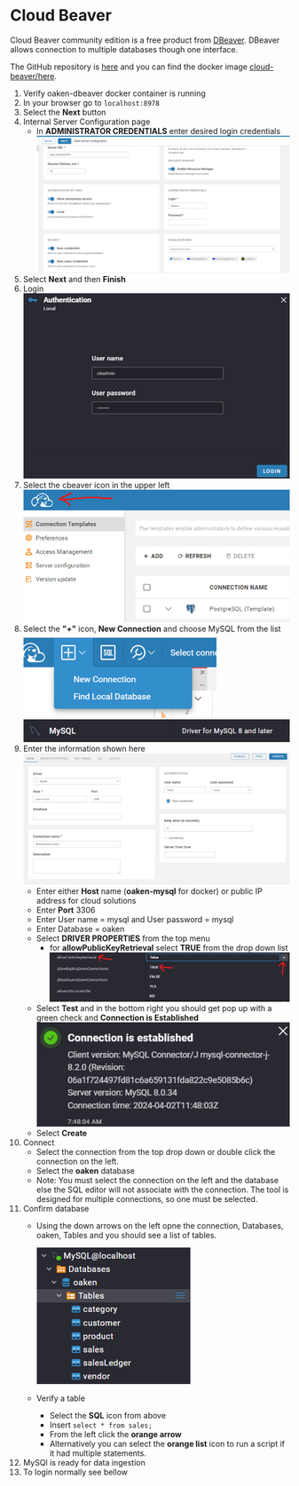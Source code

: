 # Cloud Beaver

Cloud Beaver community edition is a free product from [DBeaver](https://dbeaver.com/download/cloudbeaver/). DBeaver allows connection to multiple databases though one interface.

The GitHub repository is [here](https://github.com/dbeaver/cloudbeaver) and you can find the docker image [cloud-beaver/here](https://hub.docker.com/r/dbeaver/cloudbeaver).

1. Verify oaken-dbeaver docker container is running
1. In your browser go to `localhost:8978`
1. Select the **Next** button
1. Internal Server Configuration page
    - In **ADMINISTRATOR CREDENTIALS** enter desired login credentials
![cbeaver config](images/cloud-beaver/cbeaver-config.png)
1. Select **Next** and then **Finish**
1. Login
![cbeaver first login](images/cloud-beaver/cbeaver-first-login.png)
1. Select the cbeaver icon in the upper left
![cbeaver config](images/cloud-beaver/cbeaver-admin.png)
1. Select the **"+"** icon, **New Connection** and choose MySQL from the list
![cbeaver new connection](images/cloud-beaver/cbeaver-new-connection.png)
![cbeaver new connection](images/cloud-beaver/cbeaver-mysql-selection.png)
1. Enter the information shown here
![cbeaver mysql admin](images/cloud-beaver/cbeaver-mysql-admin.png)
    - Enter either **Host** name (**oaken-mysql** for docker) or public IP address for cloud solutions
    - Enter **Port** 3306
    - Enter User name = mysql and User password = mysql
    - Enter Database = oaken
    - Select **DRIVER PROPERTIES** from the top menu
        - for **allowPublicKeyRetrieval** select **TRUE** from the drop down list
![cbeaver public key](images/cloud-beaver/cbeaver-public-key.png)
    - Select **Test** and in the bottom right you should get pop up with a green check and **Connection is Established**
![cbeaver connection established](images/cloud-beaver/cbeaver-connection-established.png)
    - Select **Create**
1. Connect
    - Select the connection from the top drop down or double click the connection on the left.
    - Select the **oaken** database
    - Note: You must select the connection on the left and the database else the SQL editor will not associate with the connection. The tool is designed for multiple connections, so one must be selected.
1. Confirm database
    - Using the down arrows on the left opne the connection, Databases, oaken, Tables and you should see a list of tables.

        ![cbeaver mysql tables](images/cloud-beaver/cbeaver-mysql-tables.png)
    - Verify a table
        - Select the **SQL** icon from above
        - Insert `select * from sales;`
        - From the left click the **orange arrow**
        - Alternatively you can select the **orange list** icon to run a script if it had multiple statements.
1. MySQl is ready for data ingestion
1. To login normally see bellow
